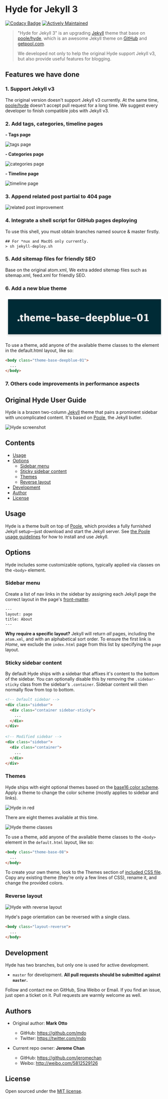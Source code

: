 # Hyde for Jekyll 3

[![Codacy Badge](https://api.codacy.com/project/badge/Grade/8223ada725da44a388c4b1b8461eae5c)](https://www.codacy.com/app/jerome.chan369/hyde-for-jekyll-v3?utm_source=github.com&amp;utm_medium=referral&amp;utm_content=jeromechan/hyde-for-jekyll-v3&amp;utm_campaign=Badge_Grade)
[![Actively Maintained](https://maintained.tech/badge.svg)](https://maintained.tech/)

> "Hyde for Jekyll 3" is an upgrading [Jekyll](http://jekyllrb.com) theme that base on [poole/hyde](https://github.com/poole/hyde), which is an awesome Jekyll theme on [GitHub](https://github.com) and [getpool.com](http://getpoole.com/). 
> 
> We developed not only to help the original Hyde support Jekyll v3, but also provide useful features for blogging.

## Features we have done

### 1. Support Jekyll v3  

The original version doesn't support Jekyll v3 currently. At the same time, [poole/hyde](https://github.com/poole/hyde) doesn't accept pull request for a long time.
We suggest every developer to finish compatible jobs with Jekyll v3.

### 2. Add tags, categories, timeline pages

**- Tags page** 

![tags page](screenshot-hyde-tags-page.png)

**- Categories page**

![categories page](screenshot-hyde-categories-page.png)

**- Timeline page**

![timeline page](screenshot-hyde-timeline-page.png)

### 3. Append related post partial to 404 page

![related post improvement](screenshot-hyde-404-page.png)

### 4. Integrate a shell script for GitHub pages deploying

To use this shell, you must obtain branches named source & master firstly.

```shell
## For *nux and MacOS only currently.
> sh jekyll-deploy.sh
```

### 5. Add sitemap files for friendly SEO

Base on the original atom.xml, We extra added sitemap files such as sitemap.xml, feed.xml for friendly SEO. 

### 6. Add a new blue theme 
 
![screenshot-hyde-deepblue-theme](screenshot-hyde-deepblue-theme.png)

To use a theme, add anyone of the available theme classes to the <body> element in the default.html layout, like so:

```html
<body class="theme-base-deepblue-01">
  ...
</body>
```

### 7. Others code improvements in performance aspects

## Original Hyde User Guide

Hyde is a brazen two-column [Jekyll](http://jekyllrb.com) theme that pairs a prominent sidebar with uncomplicated content. It's based on [Poole](http://getpoole.com), the Jekyll butler.

![Hyde screenshot](https://f.cloud.github.com/assets/98681/1831228/42af6c6a-7384-11e3-98fb-e0b923ee0468.png)


## Contents

- [Usage](#usage)
- [Options](#options)
  - [Sidebar menu](#sidebar-menu)
  - [Sticky sidebar content](#sticky-sidebar-content)
  - [Themes](#themes)
  - [Reverse layout](#reverse-layout)
- [Development](#development)
- [Author](#author)
- [License](#license)


## Usage

Hyde is a theme built on top of [Poole](https://github.com/poole/poole), which provides a fully furnished Jekyll setup—just download and start the Jekyll server. See [the Poole usage guidelines](https://github.com/poole/poole#usage) for how to install and use Jekyll.


## Options

Hyde includes some customizable options, typically applied via classes on the `<body>` element.


### Sidebar menu

Create a list of nav links in the sidebar by assigning each Jekyll page the correct layout in the page's [front-matter](http://jekyllrb.com/docs/frontmatter/).

```
---
layout: page
title: About
---
```

**Why require a specific layout?** Jekyll will return *all* pages, including the `atom.xml`, and with an alphabetical sort order. To ensure the first link is *Home*, we exclude the `index.html` page from this list by specifying the `page` layout.


### Sticky sidebar content

By default Hyde ships with a sidebar that affixes it's content to the bottom of the sidebar. You can optionally disable this by removing the `.sidebar-sticky` class from the sidebar's `.container`. Sidebar content will then normally flow from top to bottom.

```html
<!-- Default sidebar -->
<div class="sidebar">
  <div class="container sidebar-sticky">
    ...
  </div>
</div>

<!-- Modified sidebar -->
<div class="sidebar">
  <div class="container">
    ...
  </div>
</div>
```


### Themes

Hyde ships with eight optional themes based on the [base16 color scheme](https://github.com/chriskempson/base16). Apply a theme to change the color scheme (mostly applies to sidebar and links).

![Hyde in red](https://f.cloud.github.com/assets/98681/1831229/42b0b354-7384-11e3-8462-31b8df193fe5.png)

There are eight themes available at this time.

![Hyde theme classes](https://f.cloud.github.com/assets/98681/1817044/e5b0ec06-6f68-11e3-83d7-acd1942797a1.png)

To use a theme, add anyone of the available theme classes to the `<body>` element in the `default.html` layout, like so:

```html
<body class="theme-base-08">
  ...
</body>
```

To create your own theme, look to the Themes section of [included CSS file](https://github.com/poole/hyde/blob/master/public/css/hyde.css). Copy any existing theme (they're only a few lines of CSS), rename it, and change the provided colors.

### Reverse layout

![Hyde with reverse layout](https://f.cloud.github.com/assets/98681/1831230/42b0d3ac-7384-11e3-8d54-2065afd03f9e.png)

Hyde's page orientation can be reversed with a single class.

```html
<body class="layout-reverse">
  ...
</body>
```


## Development

Hyde has two branches, but only one is used for active development.

- `master` for development.  **All pull requests should be submitted against `master`.**

Follow and contact me on GitHub, Sina Weibo or Email. 
If you find an issue, just open a ticket on it. Pull requests are warmly welcome as well.

## Authors
- Original author: **Mark Otto**
	- GitHub: <https://github.com/mdo>
	- Twitter: <https://twitter.com/mdo>

- Current repo owner: **Jerome Chan**
	- GitHub: <https://github.com/jeromechan>
	- Weibo: <http://weibo.com/5812529126>

## License

Open sourced under the [MIT license](LICENSE.md).



